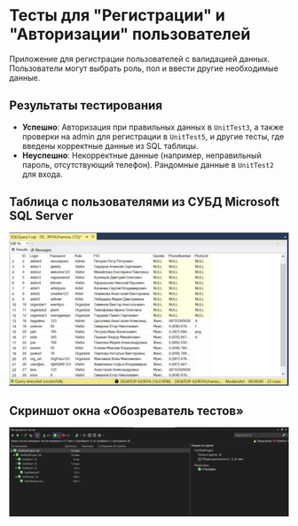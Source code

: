# Тесты для "Регистрации" и "Авторизации" пользователей

Приложение для регистрации пользователей с валидацией данных. Пользователи могут выбрать роль, пол и ввести другие необходимые данные.

## Результаты тестирования

- **Успешно**: Авторизация при правильных данных в `UnitTest3`, а также проверки на admin для регистрации в `UnitTest5`, и другие тесты, где введены корректные данные из SQL таблицы.
- **Неуспешно**: Некорректные данные (например, неправильный пароль, отсутствующий телефон). Рандомные данные в `UnitTest2` для входа.

## Таблица с пользователями из СУБД Microsoft SQL Server
![Описание изображения](5418144906997789165.jpg)
## Скриншот окна «Обозреватель тестов»
![Описание изображения](5418144906997789244.jpg)

